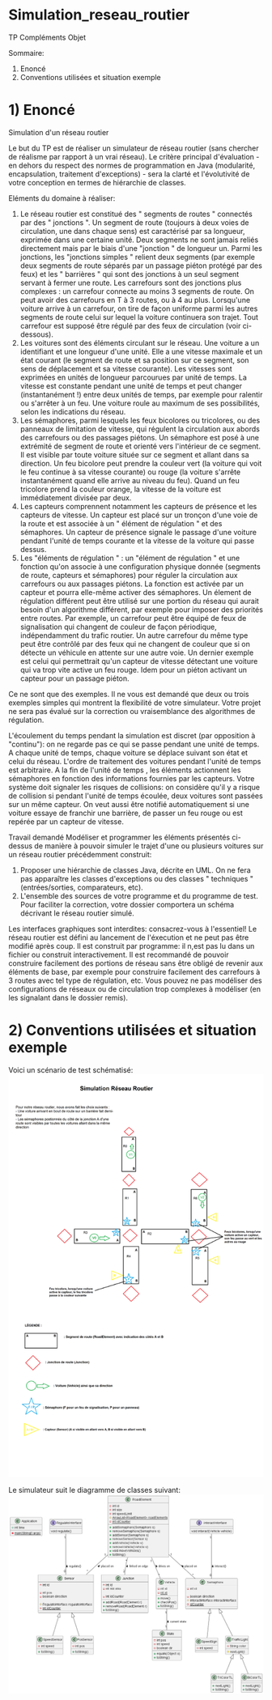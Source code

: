 # Simulation_reseau_routier
TP Compléments Objet

Sommaire:
  1) Enoncé 
  2) Conventions utilisées et situation exemple
  
  
  
# 1) Enoncé

Simulation d'un réseau routier

Le but du TP est de réaliser un simulateur de réseau routier (sans chercher de réalisme par rapport à un vrai réseau). Le critère principal d'évaluation - en dehors du respect des normes de programmation en Java (modularité, encapsulation, traitement d'exceptions) - sera la clarté et l'évolutivité de votre conception en termes de hiérarchie de classes.

Eléments du domaine à réaliser:

1. Le réseau routier est constitué des " segments de routes " connectés par des " jonctions ". Un segment de route (toujours à deux voies de circulation, une dans chaque sens) est caractérisé par sa longueur, exprimée dans une certaine unité. Deux segments ne sont jamais reliés directement mais par le biais d'une "jonction " de longueur un. Parmi les jonctions, les "jonctions simples " relient deux segments (par exemple deux segments de route séparés par un passage piéton protégé par des feux) et les " barrières " qui sont des jonctions à un seul segment servant à fermer une route. Les carrefours sont des jonctions plus complexes : un carrefour connecte au moins 3 segments de route. On peut avoir des carrefours en T à 3 routes, ou à 4 au plus. Lorsqu'une voiture arrive à un carrefour, on tire de façon uniforme parmi les autres segments de route celui sur lequel la voiture continuera son trajet. Tout carrefour est supposé être régulé par des feux de circulation (voir ci-dessous).
2. Les voitures sont des éléments circulant sur le réseau. Une voiture a un identifiant et une longueur d'une unité. Elle a une vitesse maximale et un état courant (le segment de route et sa position sur ce segment, son sens de déplacement et sa vitesse courante). Les vitesses sont exprimées en unités de longueur parcourues par unité de temps. La vitesse est constante pendant une unité de temps et peut changer (instantanément !) entre deux unités de temps, par exemple pour ralentir ou s'arrêter à un feu. Une voiture roule au maximum de ses possibilités, selon les indications du réseau.
3. Les sémaphores, parmi lesquels les feux bicolores ou tricolores, ou des panneaux de limitation de vitesse, qui régulent la circulation aux abords des carrefours ou des passages piétons. Un sémaphore est posé à une extrémité de segment de route et orienté vers l'intérieur de ce segment. Il est visible par toute voiture située sur ce segment et allant dans sa direction. Un feu bicolore peut prendre la couleur vert (la voiture qui voit le feu continue à sa vitesse courante) ou rouge (la voiture s'arrête instantanément quand elle arrive au niveau du feu). Quand un feu tricolore prend la couleur orange, la vitesse de la voiture est immédiatement divisée par deux.
4. Les capteurs comprennent notamment les capteurs de présence et les capteurs de vitesse. Un capteur est placé sur un tronçon d'une voie de la route et est associée à un " élément de régulation " et des sémaphores. Un capteur de présence signale le passage d'une voiture pendant l'unité de temps courante et la vitesse de la voiture qui passe dessus.
5. Les "éléments de régulation " : un "élément de régulation " et une fonction qu'on associe à une configuration physique donnée (segments de route, capteurs et sémaphores) pour réguler la circulation aux carrefours ou aux passages piétons. La fonction est activée par un capteur et pourra elle-même activer des sémaphores. Un élement de régulation différent peut être utilisé sur une portion du réseau qui aurait besoin d'un algorithme différent, par exemple pour imposer des priorités entre routes. Par exemple, un carrefour peut être équipé de feux de signalisation qui changent de couleur de façon périodique, indépendamment du trafic routier. Un autre carrefour du même type peut être contrôlé par des feux qui ne changent de couleur que si on détecte un véhicule en attente sur une autre voie. Un dernier exemple est celui qui permettrait qu'un capteur de vitesse détectant une voiture qui va trop vite active un feu rouge. Idem pour un piéton activant un capteur pour un passage piéton.

Ce ne sont que des exemples. Il ne vous est demandé que deux ou trois exemples simples qui montrent la flexibilité de votre simulateur. Votre projet ne sera pas évalué sur la correction ou vraisemblance des algorithmes de régulation.

L'écoulement du temps pendant la simulation est discret (par opposition à "continu"): on ne regarde pas ce qui se passe pendant une unité de temps. A chaque unité de temps, chaque voiture se déplace suivant son état et celui du réseau. L'ordre de traitement des voitures pendant l'unité de temps est arbitraire. A la fin de l'unité de temps , les éléments actionnent les sémaphores en fonction des informations fournies par les capteurs. Votre système doit signaler les risques de collisions: on considère qu'il y a risque de collision si pendant l'unité de temps écoulée, deux voitures sont passées sur un même capteur. On veut aussi être notifié automatiquement si une voiture essaye de franchir une barrière, de passer un feu rouge ou est repérée par un capteur de vitesse.

Travail demandé
Modéliser et programmer les éléments présentés ci-dessus de manière à pouvoir simuler le trajet d'une ou plusieurs voitures sur un réseau routier précédemment construit:
1. Proposer une hiérarchie de classes Java, décrite en UML. On ne fera pas apparaître les classes d'exceptions ou des classes " techniques " (entrées/sorties, comparateurs, etc).
2. L'ensemble des sources de votre programme et du programme de test. Pour faciliter la correction, votre dossier comportera un schéma décrivant le réseau routier simulé.

Les interfaces graphiques sont interdites: consacrez-vous à l'essentiel! Le réseau routier est défini au lancement de l'éxecution et ne peut pas être modifié après coup. Il est construit par programme: il n,est pas lu dans un fichier ou construit interactivement. Il est recommandé de pouvoir construire facilement des portions de réseau sans être obligé de revenir aux éléments de base, par exemple pour construire facilement des carrefours à 3 routes avec tel type de régulation, etc. Vous pouvez ne pas modéliser des configurations de réseaux ou de circulation trop complexes à modéliser (en les signalant dans le dossier remis).

# 2) Conventions utilisées et situation exemple

Voici un scénario de test schématisé:
![Alt text](Map_Reseau_Routier.png)

Le simulateur suit le diagramme de classes suivant:
![Alt text](UMLRendu.png)
